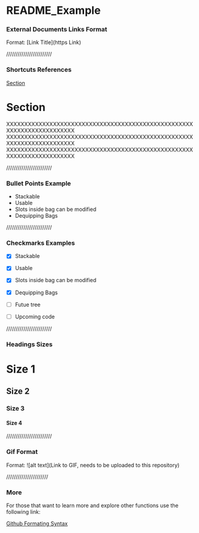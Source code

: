 # README_Example

### External Documents Links Format

Format: [Link Title](https Link)

////////////////////////

### Shortcuts References

  <a href="#section">Section</a> 

# Section 

XXXXXXXXXXXXXXXXXXXXXXXXXXXXXXXXXXXXXXXXXXXXXXXXXXXXXXXXXXXXXXXXXXXXXXX
XXXXXXXXXXXXXXXXXXXXXXXXXXXXXXXXXXXXXXXXXXXXXXXXXXXXXXXXXXXXXXXXXXXXXXX
XXXXXXXXXXXXXXXXXXXXXXXXXXXXXXXXXXXXXXXXXXXXXXXXXXXXXXXXXXXXXXXXXXXXXXX

////////////////////////

### Bullet Points Example

* Stackable 
* Usable 
* Slots inside bag can be modified
* Dequipping Bags

////////////////////////

### Checkmarks Examples

  - [x] Stackable 
  - [x] Usable 
  - [x] Slots inside bag can be modified
  - [x] Dequipping Bags

  - [ ] Futue tree
  - [ ] Upcoming code

////////////////////////

### Headings Sizes

# Size 1
## Size 2
### Size 3
#### Size 4

////////////////////////

### Gif Format

Format: ![alt text](Link to GIF, needs to be uploaded to this repository)

//////////////////////

### More 

For those that want to learn more and explore other functions use the following link:

[Github Formating Syntax](https://docs.github.com/en/get-started/writing-on-github/getting-started-with-writing-and-formatting-on-github/basic-writing-and-formatting-syntax)
